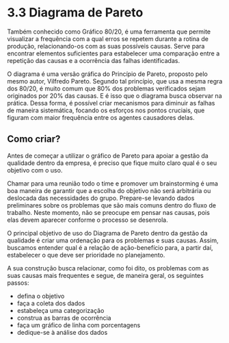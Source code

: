 # 3.3 Diagrama de Pareto

Também conhecido como Gráfico 80/20, é uma ferramenta que permite visualizar a frequência com a qual erros se repetem durante a rotina de produção, relacionando-os com as suas possíveis causas. Serve para encontrar elementos suficientes para estabelecer uma comparação entre a repetição das causas e a ocorrência das falhas identificadas.

O diagrama é uma versão gráfica do Princípio de Pareto, proposto pelo mesmo autor, Vilfredo Pareto. Segundo tal princípio, que usa a mesma regra dos 80/20, é muito comum que 80% dos problemas verificados sejam originados por 20% das causas. E é isso que o diagrama busca observar na prática. Dessa forma, é possível criar mecanismos para diminuir as falhas de maneira sistemática, focando os esforços nos pontos cruciais, que figuram com maior frequência entre os agentes causadores delas.

## Como criar?

Antes de começar a utilizar o gráfico de Pareto para apoiar a gestão da qualidade dentro da empresa, é preciso que fique muito claro qual é o seu objetivo com o uso.

Chamar para uma reunião todo o time e promover um brainstorming é uma boa maneira de garantir que a escolha do objetivo não será arbitrária ou deslocada das necessidades do grupo. Prepare-se levando dados preliminares sobre os problemas que são mais comuns dentro do fluxo de trabalho. Neste momento, não se preocupe em pensar nas causas, pois elas devem aparecer conforme o processo se desenrola.

O principal objetivo de uso do Diagrama de Pareto dentro da gestão da qualidade é criar uma ordenação para os problemas e suas causas. Assim, buscamos entender qual é a relação de ação-benefício para, a partir daí, estabelecer o que deve ser prioridade no planejamento. 

A sua construção busca relacionar, como foi dito, os problemas com as suas causas mais frequentes e segue, de maneira geral, os seguintes passos:
 
* defina o objetivo
* faça a coleta dos dados
* estabeleça uma categorização
* construa as barras de ocorrência
* faça um gráfico de linha com porcentagens
* dedique-se à análise dos dados
